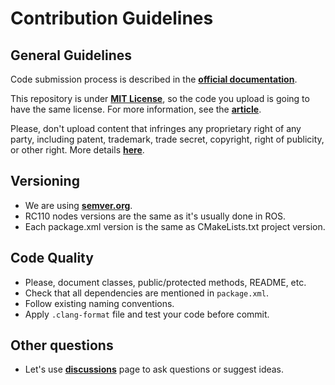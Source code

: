 # Contribution Guidelines

## General Guidelines
Code submission process is described in the [**official documentation**](https://docs.github.com/en/get-started/quickstart/contributing-to-projects).

This repository is under [**MIT License**](LICENSE), so the code you upload is going to have the same license. For more information, see the [**article**](https://docs.github.com/en/github/site-policy/github-terms-of-service#6-contributions-under-repository-license).

Please, don't upload content that infringes any proprietary right of any party, including patent, trademark, trade secret, copyright, right of publicity, or other right. More details [**here**](https://docs.github.com/en/github/site-policy/github-acceptable-use-policies).

## Versioning
* We are using [**semver.org**](https://semver.org/).
* RC110 nodes versions are the same as it's usually done in ROS.
* Each package.xml version is the same as CMakeLists.txt project version.

## Code Quality
* Please, document classes, public/protected methods, README, etc.
* Check that all dependencies are mentioned in `package.xml`.
* Follow existing naming conventions.
* Apply `.clang-format` file and test your code before commit.

## Other questions
* Let's use [**discussions**](https://github.com/zmp/robocar110_ros/discussions) page to ask questions or suggest ideas.
